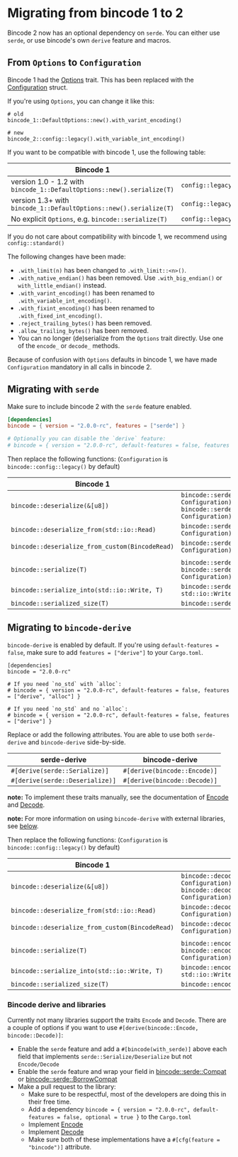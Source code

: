 # Migrating from bincode 1 to 2

Bincode 2 now has an optional dependency on `serde`. You can either use `serde`, or use bincode's own `derive` feature and macros.

## From `Options` to `Configuration`

Bincode 1 had the [Options](https://docs.rs/bincode/1/bincode/config/trait.Options.html) trait. This has been replaced with the [Configuration](https://docs.rs/bincode/2.0.0-rc/bincode/config/struct.Configuration.html) struct.

If you're using `Options`, you can change it like this:

```rust,ignore
# old
bincode_1::DefaultOptions::new().with_varint_encoding()

# new
bincode_2::config::legacy().with_variable_int_encoding()
```

If you want to be compatible with bincode 1, use the following table:

|Bincode 1|Bincode 2|
|---|---|
|version 1.0 - 1.2 with `bincode_1::DefaultOptions::new().serialize(T)`|`config::legacy()`|
|version 1.3+ with `bincode_1::DefaultOptions::new().serialize(T)`|`config::legacy().with_variable_int_encoding()`|
|No explicit `Options`, e.g. `bincode::serialize(T)`|`config::legacy()`|

If you do not care about compatibility with bincode 1, we recommend using `config::standard()`

The following changes have been made:
- `.with_limit(n)` has been changed to `.with_limit::<n>()`.
- `.with_native_endian()` has been removed. Use `.with_big_endian()` or `with_little_endian()` instead.
- `.with_varint_encoding()` has been renamed to `.with_variable_int_encoding()`.
- `.with_fixint_encoding()` has been renamed to `.with_fixed_int_encoding()`.
- `.reject_trailing_bytes()` has been removed.
- `.allow_trailing_bytes()` has been removed.
- You can no longer (de)serialize from the `Options` trait directly. Use one of the `encode_` or `decode_` methods.

Because of confusion with `Options` defaults in bincode 1, we have made `Configuration` mandatory in all calls in bincode 2.

## Migrating with `serde`

Make sure to include bincode 2 with the `serde` feature enabled.

```toml
[dependencies]
bincode = { version = "2.0.0-rc", features = ["serde"] }

# Optionally you can disable the `derive` feature:
# bincode = { version = "2.0.0-rc", default-features = false, features = ["std", "serde"] }
```


Then replace the following functions: (`Configuration` is `bincode::config::legacy()` by default)

|Bincode 1|Bincode 2|
|--|--|
|`bincode::deserialize(&[u8])`|`bincode::serde::decode_from_slice(&[u8], Configuration)`<br />`bincode::serde::decode_borrowed_from_slice(&[u8], Configuration)`|
|`bincode::deserialize_from(std::io::Read)`|`bincode::serde::decode_from_std_read(std::io::Read, Configuration)`|
|`bincode::deserialize_from_custom(BincodeRead)`|`bincode::serde::decode_from_reader(Reader, Configuration)`|
|||
|`bincode::serialize(T)`|`bincode::serde::encode_to_vec(T, Configuration)`<br />`bincode::serde::encode_into_slice(T, &mut [u8], Configuration)`|
|`bincode::serialize_into(std::io::Write, T)`|`bincode::serde::encode_into_std_write(T, std::io::Write, Configuration)`|
|`bincode::serialized_size(T)`|`bincode::serde::encoded_size(T, Configuration)`|

## Migrating to `bincode-derive`

`bincode-derive` is enabled by default. If you're using `default-features = false`, make sure to add `features = ["derive"]` to your `Cargo.toml`.

```toml,ignore
[dependencies]
bincode = "2.0.0-rc"

# If you need `no_std` with `alloc`:
# bincode = { version = "2.0.0-rc", default-features = false, features = ["derive", "alloc"] }

# If you need `no_std` and no `alloc`:
# bincode = { version = "2.0.0-rc", default-features = false, features = ["derive"] }
```

Replace or add the following attributes. You are able to use both `serde-derive` and `bincode-derive` side-by-side.

|serde-derive|bincode-derive|
|---|---|
|`#[derive(serde::Serialize)]`|`#[derive(bincode::Encode)]`|
|`#[derive(serde::Deserialize)]`|`#[derive(bincode::Decode)]`|

**note:** To implement these traits manually, see the documentation of [Encode](https://docs.rs/bincode/2.0.0-rc/bincode/enc/trait.Encode.html) and [Decode](https://docs.rs/bincode/2.0.0-rc/bincode/de/trait.Decode.html).

**note:** For more information on using `bincode-derive` with external libraries, see [below](#bincode-derive-and-libraries).

Then replace the following functions: (`Configuration` is `bincode::config::legacy()` by default)

|Bincode 1|Bincode 2|
|--|--|
|`bincode::deserialize(&[u8])`|`bincode::decode_from_slice(&bytes, Configuration)`<br />`bincode::decode_borrowed_from_slice(&[u8], Configuration)`|
|`bincode::deserialize_from(std::io::Read)`|`bincode::decode_from_std_read(std::io::Read, Configuration)`|
|`bincode::deserialize_from_custom(BincodeRead)`|`bincode::decode_from_reader(Reader, Configuration)`|
|||
|`bincode::serialize(T)`|`bincode::encode_to_vec(T, Configuration)`<br />`bincode::encode_into_slice(t: T, &mut [u8], Configuration)`|
|`bincode::serialize_into(std::io::Write, T)`|`bincode::encode_into_std_write(T, std::io::Write, Configuration)`|
|`bincode::serialized_size(T)`|`bincode::encoded_size(T, Configuration)`|


### Bincode derive and libraries

Currently not many libraries support the traits `Encode` and `Decode`. There are a couple of options if you want to use `#[derive(bincode::Encode, bincode::Decode)]`:
- Enable the `serde` feature and add a `#[bincode(with_serde)]` above each field that implements `serde::Serialize/Deserialize` but not `Encode/Decode`
- Enable the `serde` feature and wrap your field in [bincode::serde::Compat](https://docs.rs/bincode/2.0.0-rc/bincode/serde/struct.Compat.html) or [bincode::serde::BorrowCompat](https://docs.rs/bincode/2.0.0-rc/bincode/serde/struct.BorrowCompat.html)
- Make a pull request to the library:
  - Make sure to be respectful, most of the developers are doing this in their free time.
  - Add a dependency `bincode = { version = "2.0.0-rc", default-features = false, optional = true }` to the `Cargo.toml`
  - Implement [Encode](https://docs.rs/bincode/2.0.0-rc/bincode/enc/trait.Encode.html)
  - Implement [Decode](https://docs.rs/bincode/2.0.0-rc/bincode/de/trait.Decode.html)
  - Make sure both of these implementations have a `#[cfg(feature = "bincode")]` attribute.
